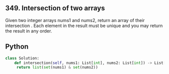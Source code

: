 ## 349. Intersection of two arrays
Given two integer arrays nums1 and nums2, return an array of their 
intersection
. Each element in the result must be unique and you may return the result in any order.

## Python

```python
class Solution:
    def intersection(self, nums1: List[int], nums2: List[int]) -> List[int]:
     return list(set(nums1) & set(nums2))
```
